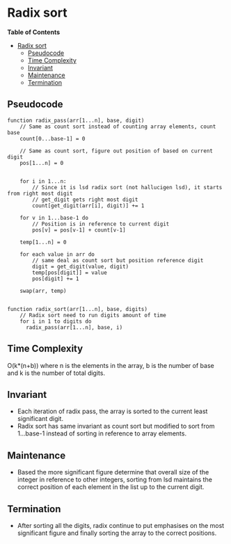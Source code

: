 # Radix sort
<!-- markdown-toc start - Don't edit this section. Run M-x markdown-toc-refresh-toc -->
**Table of Contents**

- [Radix sort](#radix-sort)
    - [Pseudocode](#pseudocode)
    - [Time Complexity](#time-complexity)
    - [Invariant](#invariant)
    - [Maintenance](#maintenance)
    - [Termination](#termination)

<!-- markdown-toc end -->


## Pseudocode
```
function radix_pass(arr[1...n], base, digit)
    // Same as count sort instead of counting array elements, count base
    count[0...base-1] = 0 

    // Same as count sort, figure out position of based on current digit
    pos[1...n] = 0
    
    
    for i in 1...n:
        // Since it is lsd radix sort (not hallucigen lsd), it starts from right most digit
        // get_digit gets right most digit
        count[get_digit(arr[i], digit)] += 1
        
    for v in 1...base-1 do
        // Position is in reference to current digit
        pos[v] = pos[v-1] + count[v-1]
        
    temp[1...n] = 0
    
    for each value in arr do
        // same deal as count sort but position reference digit
        digit = get_digit(value, digit)
        temp[pos[digit]] = value
        pos[digit] += 1
        
    swap(arr, temp)
    
    
function radix_sort(arr[1...n], base, digits)
    // Radix sort need to run digits amount of time
    for i in 1 to digits do
      radix_pass(arr[1...n], base, i)
```

## Time Complexity
O(k*(n+b)) where n is the elements in the array, b is the number of base and k is the number of total digits.

## Invariant
* Each iteration of radix pass, the array is sorted to the current least significant digit.
* Radix sort has same invariant as count sort but modified to sort from 1...base-1 instead of sorting in reference to array elements.


## Maintenance
* Based the more significant figure determine that overall size of the integer in reference to other integers, sorting from lsd maintains the correct position of each element in the list up to the current digit.

## Termination
* After sorting all the digits, radix continue to put emphasises on the most significant figure and finally sorting the array to the correct positions. 
